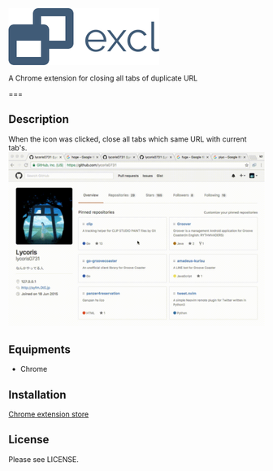 ![](./images/logo.png)  
  
A Chrome extension for closing all tabs of duplicate URL

===

## Description  
When the icon was clicked, close all tabs which same URL with current tab's.  
![](./images/demo.gif)  


## Equipments
- Chrome

## Installation
[Chrome extension store](https://chrome.google.com/webstore/detail/excl/gpdohcgeplmiakcbgdagnajcdjlogbnl)

## License
Please see LICENSE.

